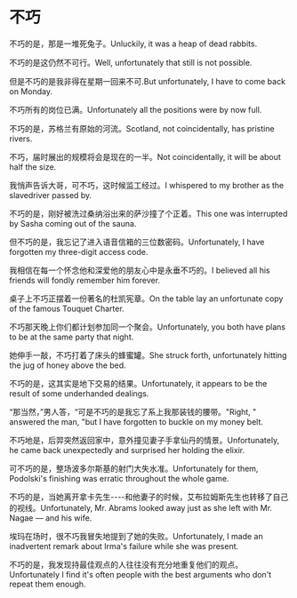 # 不巧

<p><span class="chinese">不巧的是，那是一堆死兔子。</span><span class="english">Unluckily, it was a heap of dead rabbits.</span></p>

<p><span class="chinese">不巧的是这仍然不可行。</span><span class="english">Well, unfortunately that still is not possible.</span></p>

<p><span class="chinese">但是不巧的是我非得在星期一回来不可.</span><span class="english">But unfortunately, I have to come back on Monday.</span></p>

<p><span class="chinese">不巧所有的岗位已满。</span><span class="english">Unfortunately all the positions were by now full.</span></p>

<p><span class="chinese">不巧的是，苏格兰有原始的河流。</span><span class="english">Scotland, not coincidentally, has pristine rivers.</span></p>

<p><span class="chinese">不巧，届时展出的规模将会是现在的一半。</span><span class="english">Not coincidentally, it will be about half the size.</span></p>

<p><span class="chinese">我悄声告诉大哥，可不巧，这时候监工经过。</span><span class="english">I whispered to my brother as the slavedriver passed by.</span></p>

<p><span class="chinese">不巧的是，刚好被洗过桑纳浴出来的萨沙撞了个正着。</span><span class="english">This one was interrupted by Sasha coming out of the sauna.</span></p>

<p><span class="chinese">但不巧的是，我忘记了进入语音信箱的三位数密码。</span><span class="english">Unfortunately, I have forgotten my three-digit access code.</span></p>

<p><span class="chinese">我相信在每一个怀念他和深爱他的朋友心中是永垂不巧的。</span><span class="english">I believed all his friends will fondly remember him forever.</span></p>

<p><span class="chinese">桌子上不巧正摆着一份著名的杜凯宪章。</span><span class="english">On the table lay an unfortunate copy of the famous Touquet Charter.</span></p>

<p><span class="chinese">不巧那天晚上你们都计划参加同一个聚会。</span><span class="english">Unfortunately, you both have plans to be at the same party that night.</span></p>

<p><span class="chinese">她伸手一敲，不巧打着了床头的蜂蜜罐。</span><span class="english">She struck forth, unfortunately hitting the jug of honey above the bed.</span></p>

<p><span class="chinese">不巧的是，这其实是地下交易的结果。</span><span class="english">Unfortunately, it appears to be the result of some underhanded dealings.</span></p>

<p><span class="chinese">“那当然，”男人答，“可是不巧的是我忘了系上我那装钱的腰带。</span><span class="english">"Right, " answered the man, "but I have forgotten to buckle on my money belt.</span></p>

<p><span class="chinese">不巧地是，后羿突然返回家中，意外撞见妻子手拿仙丹的情景。</span><span class="english">Unfortunately, he came back unexpectedly and surprised her holding the elixir.</span></p>

<p><span class="chinese">可不巧的是，整场波多尔斯基的射门大失水准。</span><span class="english">Unfortunately for them, Podolski's finishing was erratic throughout the whole game.</span></p>

<p><span class="chinese">不巧的是，当她离开拿卡先生----和他妻子的时候，艾布拉姆斯先生也转移了自己的视线。</span><span class="english">Unfortunately, Mr. Abrams looked away just as she left with Mr. Nagae — and his wife.</span></p>

<p><span class="chinese">埃玛在场时，很不巧我冒失地提到了她的失败。</span><span class="english">Unfortunately, I made an inadvertent remark about Irma's failure while she was present.</span></p>

<p><span class="chinese">不巧的是，我发现持最佳观点的人往往没有充分地重复他们的观点。</span><span class="english">Unfortunately I find it's often people with the best arguments who don't repeat them enough.</span></p>

